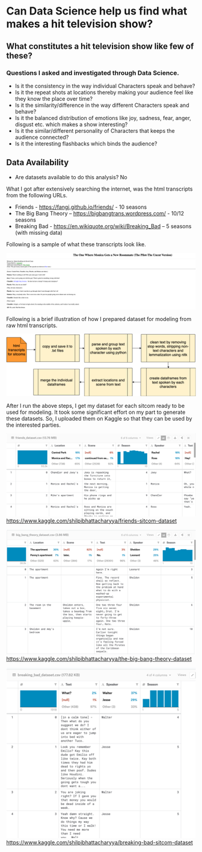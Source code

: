 # Can Data Science help us find what makes a hit television show? 

## What constitutes a hit television show like few of these? 
### Questions I asked and investigated through Data Science.

* Is it the consistency in the way individual Characters speak and behave?
* Is it the repeat shots at locations thereby making your audience feel like they know the place over time?
* Is it the similarity/difference in the way different Characters speak and behave?
* Is it the balanced distribution of emotions like joy, sadness, fear, anger, disgust etc. which makes a show interesting?
* Is it the similar/different personality of Characters that keeps the audience connected?
* Is it the interesting flashbacks which binds the audience? 

## Data Availability

* Are datasets available to do this analysis? No

What I got after extensively searching the internet, was the html transcripts from the following URLs.

* Friends - https://fangj.github.io/friends/ - 10 seasons
* The Big Bang Theory – https://bigbangtrans.wordpress.com/ - 10/12 seasons
* Breaking Bad - https://en.wikiquote.org/wiki/Breaking_Bad – 5 seasons (with missing data)

Following is a sample of what these transcripts look like.

![dataset_sample](images/dataset_sample.png)

Following is a brief illustration of how I prepared dataset for modeling from raw html transcripts.

![dataset_sample](images/data_prep_steps.png)

After I run the above steps, I get my dataset for each sitcom ready to be used for modeling. It took some significant effort on my part to generate these datasets. So, I uploaded them on Kaggle so that they can be used by the interested parties.

![dataset_sample](images/friends_dataset_kaggle.png)
https://www.kaggle.com/shilpibhattacharyya/friends-sitcom-dataset

![dataset_sample](images/big_bang_theory_dataset_kaggle.png)
https://www.kaggle.com/shilpibhattacharyya/the-big-bang-theory-dataset

![dataset_sample](images/breaking_bad_dataset_kaggle.png)
https://www.kaggle.com/shilpibhattacharyya/breaking-bad-sitcom-dataset






